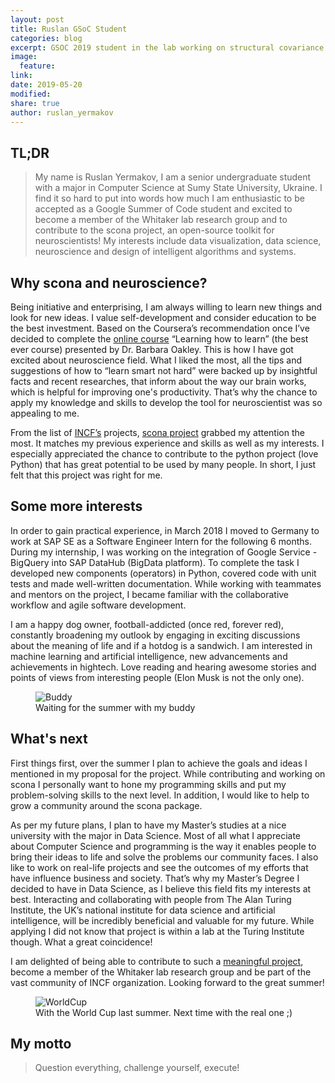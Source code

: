 ```yaml
---
layout: post
title: Ruslan GSoC Student
categories: blog
excerpt: GSOC 2019 student in the lab working on structural covariance networks
image:
  feature:
link:
date: 2019-05-20
modified:
share: true
author: ruslan_yermakov
---
```


## TL;DR

> My name is Ruslan Yermakov, I am a senior undergraduate student with a major in Computer Science at Sumy State University, Ukraine.
I find it so hard to put into words how much I am enthusiastic to be accepted as a Google Summer of Code student and excited to become a member of the Whitaker lab research group and to contribute to the scona project, an open-source toolkit for neuroscientists!
My interests include data visualization, data science, neuroscience and design of intelligent algorithms and systems.

## Why scona and neuroscience?

Being initiative and enterprising, I am always willing to learn new things and look for new ideas.
I value self-development and consider education to be the best investment.
Based on the Coursera’s recommendation once I’ve decided to complete the [online course](https://www.coursera.org/learn/learning-how-to-learn) “Learning how to learn” (the best ever course) presented by Dr. Barbara Oakley.
This is how I have got excited about neuroscience field. What I liked the most, all the tips and suggestions of how to “learn smart not hard” were backed up by insightful facts and recent researches, that inform about the way our brain works, which is helpful for improving one's productivity.
That’s why the chance to apply my knowledge and skills to develop the tool for neuroscientist was so appealing to me.

From the list of [INCF’s](https://summerofcode.withgoogle.com/archive/2019/organizations/5347624150892544) projects, [scona project](https://github.com/WhitakerLab/scona) grabbed my attention the most.
It matches my previous experience and skills as well as my interests.
I especially appreciated the chance to contribute to the python project (love Python) that has great potential to be used by many people.
In short, I just felt that this project was right for me.

## Some more interests

In order to gain practical experience, in March 2018 I moved to Germany to work at SAP SE as a Software Engineer Intern for the following 6 months.
During my internship, I was working on the integration of Google Service - BigQuery into SAP DataHub (BigData platform).
To complete the task I developed new components (operators) in Python, covered code with unit tests and made well-written documentation.
While working with teammates and mentors on the project, I became familiar with the collaborative workflow and agile software development.

I am a happy dog owner, football-addicted (once red, forever red), constantly broadening my outlook by engaging in exciting discussions about the meaning of life and if a hotdog is a sandwich.
I am interested in machine learning and artificial intelligence, new advancements and achievements in hightech.
Love reading and hearing awesome stories and points of views from interesting people (Elon Musk is not the only one).

<figure>
  <img src="/images/Ruslan-GSoC/buddy.jpg"
       alt="Buddy">
  <figcaption> Waiting for the summer with my buddy </figcaption>
</figure>

## What's next

First things first, over the summer I plan to achieve the goals and ideas I mentioned in my proposal for the project.
While contributing and working on scona I personally want to hone my programming skills and put my problem-solving skills to the next level.
In addition, I would like to help to grow a community around the scona package.

As per my future plans, I plan to have my Master’s studies at a nice university with the major in Data Science.
Most of all what I appreciate about Computer Science and programming is the way it enables people to bring their ideas to life and solve the problems our community faces.
I also like to work on real-life projects and see the outcomes of my efforts that have influence business and society.
That’s why my Master’s Degree I decided to have in Data Science, as I believe this field fits my interests at best.
Interacting and collaborating with people from The Alan Turing Institute, the UK’s national institute for data science and artificial intelligence, will be incredibly beneficial and valuable for my future.
While applying I did not know that project is within a lab at the Turing Institute though.
What a great coincidence!


I am delighted of being able to contribute to such a [meaningful project](https://github.com/WhitakerLab/scona), become a member of the Whitaker lab research group and be part of the vast community of INCF organization.
Looking forward to the great summer!

<figure>
  <img src="/images/Ruslan-GSoC/worldCup.jpg"
       alt="WorldCup">
  <figcaption> With the World Cup last summer. Next time with the real one ;) </figcaption>
</figure>

## My motto

> Question everything, challenge yourself, execute!




